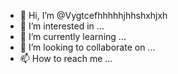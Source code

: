 - 👋 Hi, I’m @Vygtcefhhhhhjhhshxhjxh
- 👀 I’m interested in ...
- 🌱 I’m currently learning ...
- 💞️ I’m looking to collaborate on ...
- 📫 How to reach me ...

<!---
Vygtcefhhhhhjhhshxhjxh/Vygtcefhhhhhjhhshxhjxh is a ✨ special ✨ repository because its `README.md` (this file) appears on your GitHub profile.
You can click the Preview link to take a look at your changes.
--->
